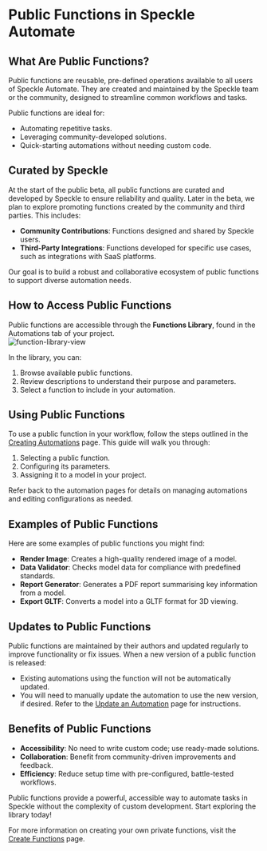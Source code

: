 # Public Functions in Speckle Automate

## What Are Public Functions?

Public functions are reusable, pre-defined operations available to all users of Speckle Automate. They are created and maintained by the Speckle team or the community, designed to streamline common workflows and tasks.

Public functions are ideal for:

- Automating repetitive tasks.
- Leveraging community-developed solutions.
- Quick-starting automations without needing custom code.

## Curated by Speckle

At the start of the public beta, all public functions are curated and developed by Speckle to ensure reliability and quality. Later in the beta, we plan to explore promoting functions created by the community and third parties. This includes:

- **Community Contributions**: Functions designed and shared by Speckle users.  
- **Third-Party Integrations**: Functions developed for specific use cases, such as integrations with SaaS platforms.

Our goal is to build a robust and collaborative ecosystem of public functions to support diverse automation needs.

## How to Access Public Functions

Public functions are accessible through the **Functions Library**, found in the Automations tab of your project.  
![function-library-view](./img/function-library.png)

In the library, you can:

1. Browse available public functions.  
2. Review descriptions to understand their purpose and parameters.  
3. Select a function to include in your automation.

## Using Public Functions

To use a public function in your workflow, follow the steps outlined in the [Creating Automations](./create-automation.html) page. This guide will walk you through:

1. Selecting a public function.  
2. Configuring its parameters.  
3. Assigning it to a model in your project.  

Refer back to the automation pages for details on managing automations and editing configurations as needed.

## Examples of Public Functions

Here are some examples of public functions you might find:

- **Render Image**: Creates a high-quality rendered image of a model.  
- **Data Validator**: Checks model data for compliance with predefined standards.  
- **Report Generator**: Generates a PDF report summarising key information from a model.  
- **Export GLTF**: Converts a model into a GLTF format for 3D viewing.

## Updates to Public Functions

Public functions are maintained by their authors and updated regularly to improve functionality or fix issues. When a new version of a public function is released:

- Existing automations using the function will not be automatically updated.
- You will need to manually update the automation to use the new version, if desired. Refer to the [Update an Automation](./update-automation.html) page for instructions.

## Benefits of Public Functions

- **Accessibility**: No need to write custom code; use ready-made solutions.  
- **Collaboration**: Benefit from community-driven improvements and feedback.  
- **Efficiency**: Reduce setup time with pre-configured, battle-tested workflows.

Public functions provide a powerful, accessible way to automate tasks in Speckle without the complexity of custom development. Start exploring the library today!

For more information on creating your own private functions, visit the [Create Functions](./create-function.md) page.
